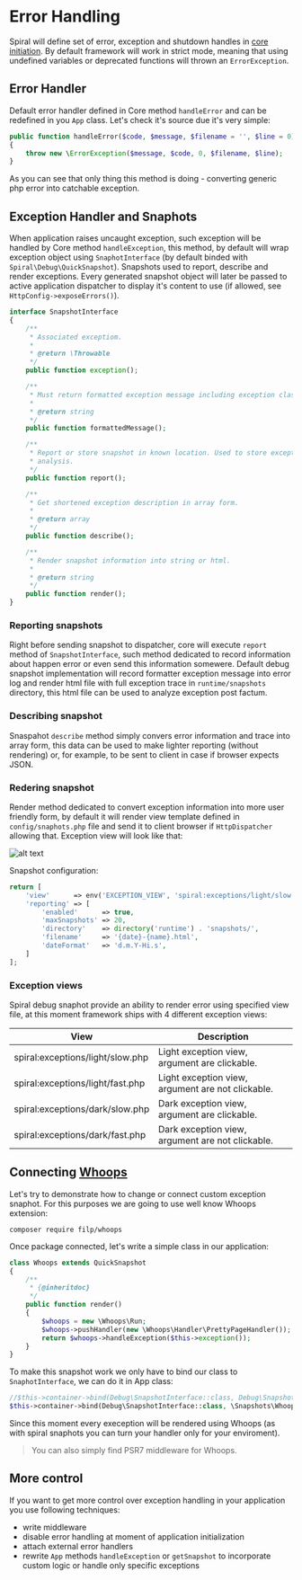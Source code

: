 # Error Handling
Spiral will define set of error, exception and shutdown handles in [core initiation](/application/startup.md). By default framework will work in strict mode, meaning that using undefined variables or deprecated functions will thrown an `ErrorException`.

## Error Handler
Default error handler defined in Core method `handleError` and can be redefined in you `App` class. Let's check it's source due it's very simple:

```php
public function handleError($code, $message, $filename = '', $line = 0)
{
    throw new \ErrorException($message, $code, 0, $filename, $line);
}
```

As you can see that only thing this method is doing - converting generic php error into catchable exception.

## Exception Handler and Snaphots
When application raises uncaught exception, such exception will be handled by Core method `handleException`, this method, by default will wrap exception object using `SnaphotInterface` (by default binded with `Spiral\Debug\QuickSnapshot`). Snapshots used to report, describe and render exceptions. Every generated snapshot object will later be passed to active application dispatcher to display it's content to use (if allowed, see `HttpConfig->exposeErrors()`).

```php
interface SnapshotInterface
{
    /**
     * Associated exceptiom.
     *
     * @return \Throwable
     */
    public function exception();

    /**
     * Must return formatted exception message including exception class, location and etc.
     *
     * @return string
     */
    public function formattedMessage();

    /**
     * Report or store snapshot in known location. Used to store exception information for future
     * analysis.
     */
    public function report();

    /**
     * Get shortened exception description in array form.
     *
     * @return array
     */
    public function describe();

    /**
     * Render snapshot information into string or html.
     *
     * @return string
     */
    public function render();
}
```

### Reporting snapshots
Right before sending snapshot to dispatcher, core will execute `report` method of `SnapshotInterface`, such method dedicated to record information about happen error or even send this information somewere. Default debug snapshot implementation will record formatter exception message into error log and render html file with full exception trace in `runtime/snapshots` directory, this html file can be used to analyze exception post factum.

### Describing snapshot
Snaspahot `describe` method simply convers error information and trace into array form, this data can be used to make lighter reporting (without rendering) or, for example, to be sent to client in case if browser expects JSON.

### Redering snapshot
Render method dedicated to convert exception information into more user friendly form, by default it will render view template defined in `config/snaphots.php` file and send it to client browser if `HttpDispatcher` allowing that. Exception view will look like that:

![alt text](https://raw.githubusercontent.com/spiral/guide/master/resources/exception.png)

Snapshot configuration:

```php
return [
    'view'      => env('EXCEPTION_VIEW', 'spiral:exceptions/light/slow.php'),
    'reporting' => [
        'enabled'      => true,
        'maxSnapshots' => 20,
        'directory'    => directory('runtime') . 'snapshots/',
        'filename'     => '{date}-{name}.html',
        'dateFormat'   => 'd.m.Y-Hi.s',
    ]
];
```

### Exception views
Spiral debug snaphot provide an ability to render error using specified view file, at this moment framework ships with 4 different exception views:

View                                | Description
---                                 | ---
spiral:exceptions/light/slow.php    | Light exception view, argument are clickable.
spiral:exceptions/light/fast.php    | Light exception view, argument are not clickable.
spiral:exceptions/dark/slow.php     | Dark exception view, argument are clickable.
spiral:exceptions/dark/fast.php     | Dark exception view, argument are not clickable.

## Connecting [Whoops](https://github.com/filp/whoops)
Let's try to demonstrate how to change or connect custom exception snaphot. For this purposes we are going to use well know Whoops extension:

```
composer require filp/whoops
```

Once package connected, let's write a simple class in our application:

```php
class Whoops extends QuickSnapshot
{
    /**
     * {@inheritdoc}
     */
    public function render()
    {
        $whoops = new \Whoops\Run;
        $whoops->pushHandler(new \Whoops\Handler\PrettyPageHandler());
        return $whoops->handleException($this->exception());
    }
}
```

To make this snapshot work we only have to bind our class to `SnaphotInterface`, we can do it in App class:

```php
//$this->container->bind(Debug\SnapshotInterface::class, Debug\Snapshot::class);
$this->container->bind(Debug\SnapshotInterface::class, \Snapshots\Whoops::class);
```

Since this moment every exeception will be rendered using Whoops (as with spiral snaphots you can turn your handler only for your enviroment).

> You can also simply find PSR7 middleware for Whoops.

## More control
If you want to get more control over exception handling in your application you use following techniques:
* write middleware
* disable error handling at moment of application initialization
* attach external error handlers
* rewrite `App` methods `handleException` or `getSnapshot` to incorporate custom logic or handle only specific exceptions
